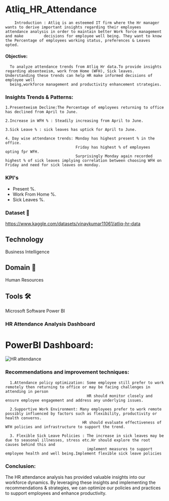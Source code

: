 # Atliq_HR_Attendance 
        
        Introduction : Atliq is an esteemed IT firm where the Hr manager wants to derive important insights regarding their employees attendance analysis in order to maintain better Work force management and make         decisions for employee well being. They want to know the Percentage of employees working status, preferences & Leaves opted.

#### Objective:

      To analyze attendance trends from Atliq Hr data.To provide insights regarding absenteeism, work from Home (WFH), Sick leaves. Understanding these trends can help HR make informed decisions of employee well 
      being,workforce management and productivity enhancement strategies.

### Insights Trends & Patterns:

    1.Presenteeism Decline:The Percentage of employees returning to office has declined from April to June.
    
    2.Increase in WFH % : Steadily increasing from April to June.
    
    3.Sick Leave % : sick leaves has uptick for April to June. 
    
    4. Day wise attendance trends: Monday has highest present % in the office. 
                                   Friday has highest % of employees opting fpr WFH.
                                   Surprisingly Monday again recorded highest % of sick leaves implying correlation between choosing WFH on Friday and need for sick leaves on monday.     

  
### KPI's 

- Present %.
- Work From Home %.
- Sick Leaves %.
  

### Dataset 📀

https://www.kaggle.com/datasets/vinaykumar11061/atliq-hr-data

## Technology  
Business Intelligence

## Domain 🛒
Human Resources

## Tools 🛠
Microsoft Software Power BI


### HR Attendance Analysis Dashboard

<div align="left">
</div>

# PowerBI Dashboard:
![HR attendance](https://github.com/VINAYDA11061/HR-Recruitment-Analysis/assets/125648329/309a2fc1-00df-424e-a131-978dab4eaa5c)


### Recommendations and improvement techniques:

      1.Attendance policy optimization: Some employee still prefer to work remotely then returning to office or may be facing challenges in attending in person
                                        HR should monitor closely and ensure employee engagement and address any underlying issues.

      2.Supportive Work Environment: Many employees prefer to work remote possibly influenced by factors such as flexibility, productivity or health converns.
                                      HR should evaluate effectiveness of WFH policies and infrastructure to support the trend.

      3. Flexible Sick Leave Policies : The increase in sick leaves may be due to seasonal illnesses, stress etc.Hr should explore the root causes behind this and
                                        implement measures to support employee health and well being.Implement flexible sick leave policies

### Conclusion:

  The HR attendance analysis has provided valuable insights into our workforce dynamics. By leveraging these insights and implementing the recommendations & strategies, we can optimize
  our policies and practices to support employees and enhance productivity.
